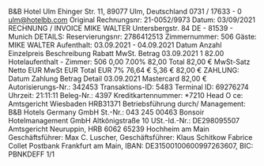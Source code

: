 B&B Hotel Ulm Ehinger Str. 11, 89077 Ulm, Deutschland 0731 / 17633 - 0 ulm@hotelbb.com Original Rechnungsnr: 21-0052/9973 Datum: 03/09/2021 RECHNUNG / INVOICE MIKE WALTER Untersbergstr. 84 DE - 81539 - Munich DETAILS: Reservierungsnr: 2786412513 Zimmernummer: 506 Gäste: MIKE WALTER Aufenthalt: 03.09.2021 - 04.09.2021 Datum Anzahl Einzelpreis Beschreibung Rabatt MwSt. Betrag 03.09.2021 1 82.00 Hotelaufenthalt - Zimmer: 506 0,00 7.00% 82,00 Total 82,00 € MwSt-Satz Netto EUR MwSt EUR Total EUR 7% 76,64 € 5,36 € 82,00 € ZAHLUNG: Datum Zahlung Betrag Detail 03.09.2021 Mastercard 82,00 € Autorisierungs-Nr.: 342453 Transaktions-ID: 5483 Terminal ID: 69276274 Uhrzeit: 21:11:11 Beleg-Nr.: 4397 Kreditkartennummer: *7210 Head O ce: Amtsgericht Wiesbaden HRB31371 Betriebsführung durch/ Management: B&B Hotels Germany GmbH St.-Nr.: 043 245 00463 Bonsoir Hotelmanagement GmbH Altkönigstraße 10 USt.-Id.-Nr.: DE298095507 Amtsgericht Neuruppin, HRB 6062 65239 Hochheim am Main Geschäftsführer: Max C. Luscher, Geschäftsführer: Klaus Schitkow Fabrice Collet Postbank Frankfurt am Main, IBAN: DE31500100600997263607, BIC: PBNKDEFF 1/1